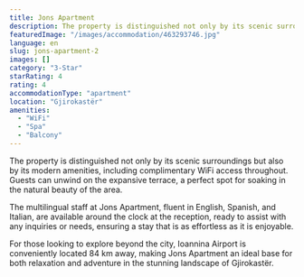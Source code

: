 ```yaml
---
title: Jons Apartment
description: The property is distinguished not only by its scenic surroundings but also by its modern amenities, including complimentary WiFi access throughout. Guests can u
featuredImage: "/images/accommodation/463293746.jpg"
language: en
slug: jons-apartment-2
images: []
category: "3-Star"
starRating: 4
rating: 4
accommodationType: "apartment"
location: "Gjirokastër"
amenities:
  - "WiFi"
  - "Spa"
  - "Balcony"
---
```


The property is distinguished not only by its scenic surroundings but also by its modern amenities, including complimentary WiFi access throughout. Guests can unwind on the expansive terrace, a perfect spot for soaking in the natural beauty of the area.

The multilingual staff at Jons Apartment, fluent in English, Spanish, and Italian, are available around the clock at the reception, ready to assist with any inquiries or needs, ensuring a stay that is as effortless as it is enjoyable.

For those looking to explore beyond the city, Ioannina Airport is conveniently located 84 km away, making Jons Apartment an ideal base for both relaxation and adventure in the stunning landscape of Gjirokastër.

